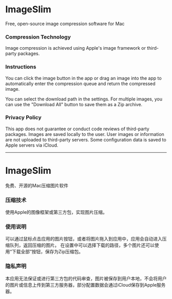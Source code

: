 # ImageSlim
Free, open-source image compression software for Mac

<h3>Compression Technology</h3>
Image compression is achieved using Apple's image framework or third-party packages.

<h3>Instructions</h3>
You can click the image button in the app or drag an image into the app to automatically enter the compression queue and return the compressed image.

You can select the download path in the settings. For multiple images, you can use the "Download All" button to save them as a Zip archive.

<h3>Privacy Policy</h3>
This app does not guarantee or conduct code reviews of third-party packages. Images are saved locally to the user. User images or information are not uploaded to third-party servers. Some configuration data is saved to Apple servers via iCloud.

-----------

# ImageSlim
免费、开源的Mac压缩图片软件

<h3>压缩技术</h3>
使用Apple的图像框架或第三方包，实现图片压缩。

<h3>使用说明</h3>
可以通过鼠标点击应用的图片按钮，或者将图片拖入到应用中，应用会自动进入压缩队列，返回压缩的图片。
在设置中可以选择下载的路径，多个图片还可以使用“下载全部”按钮，保存为Zip压缩包。

<h3>隐私声明</h3>
本应用无法保证或进行第三方包的代码审查，图片被保存到用户本地，不会将用户的图片或信息上传到第三方服务器，部分配置数据会通过iCloud保存到Apple服务器。